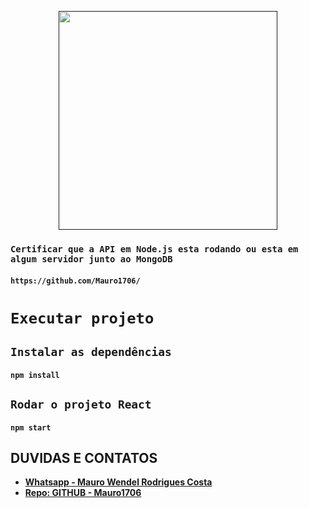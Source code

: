 <p align="center"><a href="" target="_blank"><img src="" width="350"></a></p>

### `Certificar que a API em Node.js esta rodando ou esta em algum servidor junto ao MongoDB`
#### `https://github.com/Mauro1706/`

# `Executar projeto`
## `Instalar as dependências`
#### `npm install`

## `Rodar o projeto React`
#### `npm start`

## DUVIDAS E CONTATOS
- **[Whatsapp - Mauro Wendel Rodrigues Costa ](https://api.whatsapp.com/send?phone=5561983486393)**
- **[Repo: GITHUB - Mauro1706 ](https://github.com/Mauro1706)**